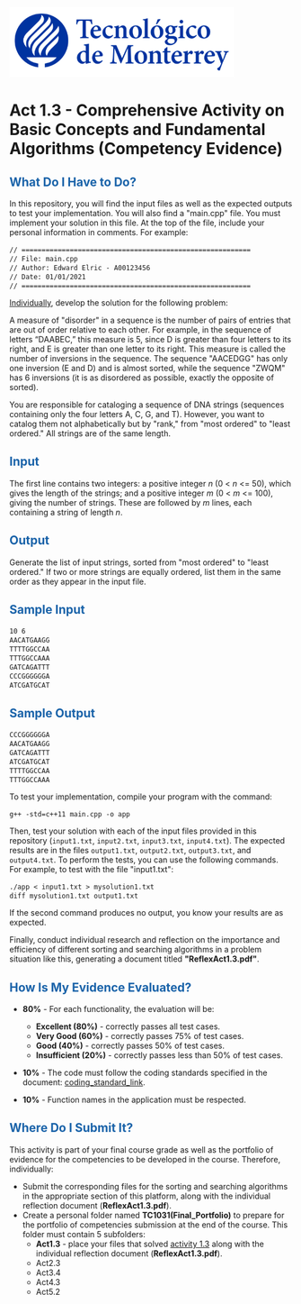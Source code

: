 ![Tec de Monterrey](images/logotecmty.png)
# Act 1.3 - Comprehensive Activity on Basic Concepts and Fundamental Algorithms (Competency Evidence)

## <span style="color: rgb(26, 99, 169);">What Do I Have to Do?</span>
In this repository, you will find the input files as well as the expected outputs to test your implementation. You will also find a "main.cpp" file. You must implement your solution in this file. At the top of the file, include your personal information in comments. For example:
```
// =========================================================
// File: main.cpp
// Author: Edward Elric - A00123456
// Date: 01/01/2021
// =========================================================
```
<span style="text-decoration: underline;">Individually</span>, develop the solution for the following problem:

A measure of "disorder" in a sequence is the number of pairs of entries that are out of order relative to each other. For example, in the sequence of letters “DAABEC,” this measure is 5, since D is greater than four letters to its right, and E is greater than one letter to its right. This measure is called the number of inversions in the sequence. The sequence "AACEDGG" has only one inversion (E and D) and is almost sorted, while the sequence "ZWQM" has 6 inversions (it is as disordered as possible, exactly the opposite of sorted).

You are responsible for cataloging a sequence of DNA strings (sequences containing only the four letters A, C, G, and T). However, you want to catalog them not alphabetically but by "rank," from "most ordered" to "least ordered." All strings are of the same length.

## <span style="color: rgb(26, 99, 169);">**Input**</span>
The first line contains two integers: a positive integer *n* (0 < *n* <= 50), which gives the length of the strings; and a positive integer *m* (0 < *m* <= 100), giving the number of strings. These are followed by *m* lines, each containing a string of length *n*.

## <span style="color: rgb(26, 99, 169);">**Output**</span>
Generate the list of input strings, sorted from "most ordered" to "least ordered." If two or more strings are equally ordered, list them in the same order as they appear in the input file.

## <span style="color: rgb(26, 99, 169);">**Sample Input**</span>
```
10 6
AACATGAAGG
TTTTGGCCAA
TTTGGCCAAA
GATCAGATTT
CCCGGGGGGA
ATCGATGCAT
```
## <span style="color: rgb(26, 99, 169);">**Sample Output**</span>
```
CCCGGGGGGA
AACATGAAGG
GATCAGATTT
ATCGATGCAT
TTTTGGCCAA
TTTGGCCAAA
```

To test your implementation, compile your program with the command:
```
g++ -std=c++11 main.cpp -o app
```
Then, test your solution with each of the input files provided in this repository (`input1.txt`, `input2.txt`, `input3.txt`, `input4.txt`). The expected results are in the files `output1.txt`, `output2.txt`, `output3.txt`, and `output4.txt`. To perform the tests, you can use the following commands. For example, to test with the file "input1.txt":
```
./app < input1.txt > mysolution1.txt
diff mysolution1.txt output1.txt
```
If the second command produces no output, you know your results are as expected.

Finally, conduct individual research and reflection on the importance and efficiency of different sorting and searching algorithms in a problem situation like this, generating a document titled **"ReflexAct1.3.pdf"**.

## <span style="color: rgb(26, 99, 169);">**How Is My Evidence Evaluated?**</span>

- **80%** - For each functionality, the evaluation will be:
    - **Excellent (80%)** - correctly passes all test cases.
    - **Very Good (60%)** - correctly passes 75% of test cases.
    - **Good (40%)** - correctly passes 50% of test cases.
    - **Insufficient (20%)** - correctly passes less than 50% of test cases.

- **10%** - The code must follow the coding standards specified in the document: <span class="instructure_file_holder link_holder">[coding_standard_link](estandar.pdf)</span>.
- **10%** - Function names in the application must be respected.

## <span style="color: rgb(26, 99, 169);">**Where Do I Submit It?**</span>
This activity is part of your final course grade as well as the portfolio of evidence for the competencies to be developed in the course. Therefore, individually:
* Submit the corresponding files for the sorting and searching algorithms in the appropriate section of this platform, along with the individual reflection document (**ReflexAct1.3.pdf**).
* Create a personal folder named **TC1031(Final_Portfolio)** to prepare for the portfolio of competencies submission at the end of the course. This folder must contain 5 subfolders:
    * **Act1.3** - place your files that solved <span style="text-decoration: underline;">activity 1.3</span> along with the individual reflection document (**ReflexAct1.3.pdf**).
    * Act2.3
    * Act3.4
    * Act4.3
    * Act5.2

